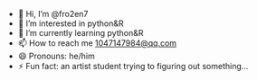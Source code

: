 - 👋 Hi, I’m @fro2en7
- 👀 I’m interested in python&R
- 🌱 I’m currently learning python&R 
- 📫 How to reach me 1047147984@qq.com
- 😄 Pronouns: he/him
- ⚡ Fun fact: an artist student trying to figuring out something...

<!---
fro2en7/fro2en7 is a ✨ special ✨ repository because its `README.md` (this file) appears on your GitHub profile.
You can click the Preview link to take a look at your changes.
--->
